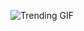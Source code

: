
<!-- GIF_SECTION -->
![Trending GIF](https://media3.giphy.com/media/v1.Y2lkPThiYjIxNzcydnB1a2NvYWlpdmNkbms5aG5zemF6cWl2cXRiajU5YXhpODVvMG95ZyZlcD12MV9naWZzX3NlYXJjaCZjdD1n/oaDcc0LTCuIAiGYrzn/giphy.gif)
<!-- END_GIF_SECTION -->

